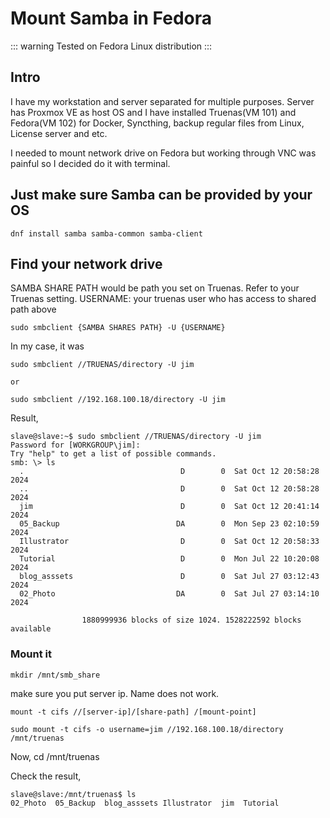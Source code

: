 # Mount Samba in Fedora

::: warning
Tested on Fedora Linux distribution
:::


## Intro

I have my workstation and server separated for multiple purposes. Server has Proxmox VE as host OS and I have installed Truenas(VM 101) and Fedora(VM 102) for Docker, Syncthing, backup regular files from Linux, License server and etc.

I needed to mount network drive on Fedora but working through VNC was painful so I decided do it with terminal.


## Just make sure Samba can be provided by your OS

```
dnf install samba samba-common samba-client
```


## Find your network drive

SAMBA SHARE PATH would be path you set on Truenas. Refer to your Truenas setting.
USERNAME: your truenas user who has access to shared path above


```
sudo smbclient {SAMBA SHARES PATH} -U {USERNAME}
```

In my case, it was

```
sudo smbclient //TRUENAS/directory -U jim

or

sudo smbclient //192.168.100.18/directory -U jim
```

Result,

```
slave@slave:~$ sudo smbclient //TRUENAS/directory -U jim
Password for [WORKGROUP\jim]:
Try "help" to get a list of possible commands.
smb: \> ls
  .                                   D        0  Sat Oct 12 20:58:28 2024
  ..                                  D        0  Sat Oct 12 20:58:28 2024
  jim                                 D        0  Sat Oct 12 20:41:14 2024
  05_Backup                          DA        0  Mon Sep 23 02:10:59 2024
  Illustrator                         D        0  Sat Oct 12 20:58:33 2024
  Tutorial                            D        0  Mon Jul 22 10:20:08 2024
  blog_asssets                        D        0  Sat Jul 27 03:12:43 2024
  02_Photo                           DA        0  Sat Jul 27 03:14:10 2024

                1880999936 blocks of size 1024. 1528222592 blocks available
```

### Mount it

```
mkdir /mnt/smb_share
```

make sure you put server ip. Name does not work.


```
mount -t cifs //[server-ip]/[share-path] /[mount-point]
```

```
sudo mount -t cifs -o username=jim //192.168.100.18/directory /mnt/truenas
```

Now, cd /mnt/truenas

Check the result,

```
slave@slave:/mnt/truenas$ ls
02_Photo  05_Backup  blog_asssets Illustrator  jim  Tutorial
```